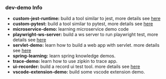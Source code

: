 ### dev-demo Info

- **custom-jest-runtime:** build a tool similar to jest, more details see [here](https://blog.csdn.net/qiaotl/article/details/139985555)
- **custom-pytest:** build a tool similar to pytest, more details see [here](https://blog.csdn.net/qiaotl/article/details/139990767)
- **microservice-demo:** learning microservice demo code
- **playwright-ws-server:** build a ws server to run playwright test, more details see [here](https://blog.csdn.net/qiaotl/article/details/139863068)
- **servlet-demo:** learn how to build a web app with servlet. more details see [here](https://blog.csdn.net/qiaotl/article/details/127249525)
- **spring-learning:** learn spring knowledge demos.
- **trace-demo:** learn how to use zipkin to trace app.
- **ui-recorder:** build a record ui test tool. more details see [here](https://blog.csdn.net/qiaotl/article/details/139866118)
- **vscode-extension-demo:** build some vscode extension demo.
